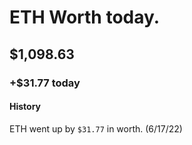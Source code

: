 # ETH Worth today.
## $1,098.63
### +$31.77 today

#### History
ETH went up by `$31.77` in worth. (6/17/22)
